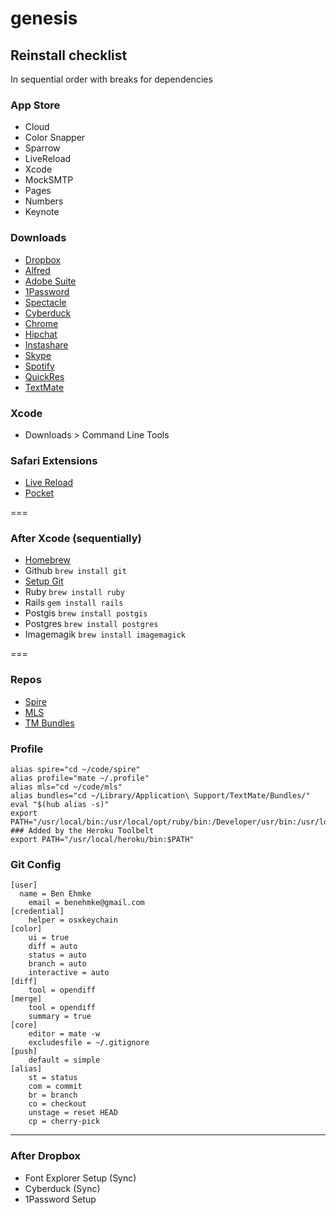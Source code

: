 genesis
=======

## Reinstall checklist
In sequential order with breaks for dependencies

### App Store
- Cloud
- Color Snapper
- Sparrow
- LiveReload
- Xcode
- MockSMTP
- Pages
- Numbers
- Keynote

### Downloads
- [Dropbox](http://dropbox.com)
- [Alfred](http://www.alfredapp.com)
- [Adobe Suite](https://licensing.adobe.com/sap/bc/bsp/sap/zliclogin/login.htm)
- [1Password](https://agilebits.com/downloads/1Password/Mac)
- [Spectacle](http://spectacleapp.com)
- [Cyberduck](http://cyberduck.ch)
- [Chrome](http://www.google.com/mac/)
- [Hipchat](https://www.hipchat.com/mac)
- [Instashare](http://instashareapp.com)
- [Skype](http://www.skype.com/en/download-skype/skype-for-computer/)
- [Spotify](https://www.spotify.com/us/download/mac/)
- [QuickRes](http://www.quickresapp.com)
- [TextMate](http://macromates.com/download)

### Xcode
- Downloads > Command Line Tools

### Safari Extensions
- [Live Reload](http://feedback.livereload.com/knowledgebase/articles/86242-how-do-i-install-and-use-the-browser-extensions-)
- [Pocket](http://getpocket.com/safari/)

===
### After Xcode (sequentially)
- [Homebrew](http://mxcl.github.io/homebrew/)
- Github ```brew install git```
- [Setup Git](https://help.github.com/articles/set-up-git)
- Ruby ```brew install ruby```
- Rails ```gem install rails```
- Postgis ```brew install postgis```
- Postgres ```brew install postgres```
- Imagemagik ```brew install imagemagick```

===
### Repos
- [Spire](https://github.com/42floors/spire)
- [MLS](https://github.com/42floors/mls)
- [TM Bundles](https://github.com/malomalo/tmbundles)

### Profile
```
alias spire="cd ~/code/spire"
alias profile="mate ~/.profile"
alias mls="cd ~/code/mls"
alias bundles="cd ~/Library/Application\ Support/TextMate/Bundles/"
eval "$(hub alias -s)"
export PATH="/usr/local/bin:/usr/local/opt/ruby/bin:/Developer/usr/bin:/usr/local/sbin:/usr/local/mysql/bin:~/bin:$PATH"
### Added by the Heroku Toolbelt
export PATH="/usr/local/heroku/bin:$PATH"
```

### Git Config
```
[user]
  name = Ben Ehmke
	email = benehmke@gmail.com
[credential]
	helper = osxkeychain
[color]
	ui = true
	diff = auto
	status = auto
	branch = auto
	interactive = auto
[diff]
	tool = opendiff
[merge]
	tool = opendiff
	summary = true
[core]
	editor = mate -w
	excludesfile = ~/.gitignore
[push]
	default = simple
[alias]
	st = status
	com = commit
	br = branch
	co = checkout
	unstage = reset HEAD
    cp = cherry-pick
```
---
### After Dropbox
- Font Explorer Setup (Sync)
- Cyberduck (Sync)
- 1Password Setup
